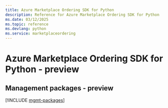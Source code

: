 ```yaml
---
title: Azure Marketplace Ordering SDK for Python
description: Reference for Azure Marketplace Ordering SDK for Python
ms.date: 03/12/2025
ms.topic: reference
ms.devlang: python
ms.service: marketplaceordering
---
```

# Azure Marketplace Ordering SDK for Python - preview

## Management packages - preview
[!INCLUDE [mgmt-packages](marketplace-ordering-mgmt-index.md)]